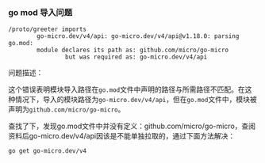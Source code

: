 ### go mod 导入问题

```shell
/proto/greeter imports
        go-micro.dev/v4/api: go-micro.dev/v4/api@v1.18.0: parsing go.mod:
        module declares its path as: github.com/micro/go-micro
                but was required as: go-micro.dev/v4/api
```

问题描述：

这个错误表明模块导入路径在`go.mod`文件中声明的路径与所需路径不匹配。在这种情况下，导入的模块路径为`go-micro.dev/v4/api`，但在`go.mod`文件中，模块被声明为`github.com/micro/go-micro`。

查找了下，发现go.mod文件中并没有定义：github.com/micro/go-micro，查阅资料后go-micro.dev/v4/api因该是不能单独拉取的，通过下面方法解决：

```shell
go get go-micro.dev/v4
```

